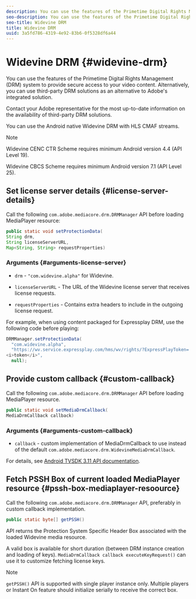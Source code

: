 ```yaml
---
description: You can use the features of the Primetime Digital Rights Management (DRM) system to provide secure access to your video content. Alternatively, you can use third-party DRM solutions as an alternative to Adobe's integrated solution.
seo-description: You can use the features of the Primetime Digital Rights Management (DRM) system to provide secure access to your video content. Alternatively, you can use third-party DRM solutions as an alternative to Adobe's integrated solution.
seo-title: Widevine DRM
title: Widevine DRM
uuid: 3a5fd786-4319-4e92-83b6-0f5328df6a44
---
```


# Widevine DRM {#widevine-drm}

You can use the features of the Primetime Digital Rights Management (DRM) system to provide secure access to your video content. Alternatively, you can use third-party DRM solutions as an alternative to Adobe's integrated solution.

Contact your Adobe representative for the most up-to-date information on the availability of third-party DRM solutions.

<!--<a id="section_1385440013EF4A9AA45B6AC98919E662"></a>-->

You can use the Android native Widevine DRM with HLS CMAF streams.

>[!NOTE]
>
> Widevine CENC CTR Scheme requires minimum Android version 4.4 (API Level 19).
>
> Widevine CBCS Scheme requires minimum Android version 7.1 (API Level 25).

## Set license server details {#license-server-details}

Call the following `com.adobe.mediacore.drm.DRMManager` API before loading MediaPlayer resource:

```java
public static void setProtectionData(
String drm,
String licenseServerURL,
Map<String, String> requestProperties)
```

### Arguments {#arguments-license-server}

* `drm` - `"com.widevine.alpha"` for Widevine.

* `licenseServerURL` - The URL of the Widevine license server that receives license requests.

* `requestProperties` - Contains extra headers to include in the outgoing license request.

For example, when using content packaged for Expressplay DRM, use the following code before playing:

```java
DRMManager.setProtectionData(
  "com.widevine.alpha",  
  "https://wv.service.expressplay.com/hms/wv/rights/?ExpressPlayToken= 
<i>token</i>",  
  null);
```

## Provide custom callback {#custom-callback}

Call the following `com.adobe.mediacore.drm.DRMManager` API before loading MediaPlayer resource.

```java
public static void setMediaDrmCallback(
MediaDrmCallback callback)
```

### Arguments {#arguments-custom-callback}

* `callback` - custom implementation of MediaDrmCallback to use instead of the default `com.adobe.mediacore.drm.WidevineMediaDrmCallback`.

For details, see [Android TVSDK 3.11 API documentation](https://help.adobe.com/en_US/primetime/api/psdk/javadoc3.11/index.html).

## Fetch PSSH Box of current loaded MediaPlayer resource {#pssh-box-mediaplayer-resoource}

Call the following `com.adobe.mediacore.drm.DRMManager` API, preferably in custom callback implementation.

```java
public static byte[] getPSSH()
```

API returns the Protection System Specific Header Box associated with the loaded Widevine media resource.

A valid box is available for short duration (between DRM instance creation and loading of keys). `MediaDrmCallback callback executeKeyRequest()` can use it to customize fetching license keys.

>[!NOTE]
>
> `getPSSH()` API is supported with single player instance only. Multiple players or Instant On feature should initialize serially to receive the correct box.
